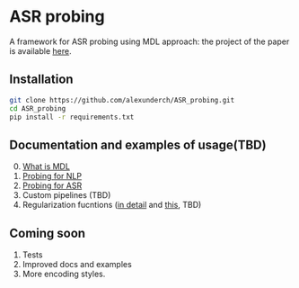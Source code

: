 # ASR probing
A framework for ASR probing using MDL approach: the project of the paper is available [here](https://www.overleaf.com/read/xnmxbpvprjrp).
## Installation
```bash
git clone https://github.com/alexunderch/ASR_probing.git
cd ASR_probing
pip install -r requirements.txt
```
## Documentation and examples of usage(TBD)
0. [What is MDL](docs/What_does_MDL_stand_for.md)
1. [Probing for NLP](docs/nlp_probing.md)
2. [Probing for ASR](docs/ASR_probing.md)
3. Custom pipelines (TBD)
4. Regularization fucntions ([in detail](https://github.com/dfdazac/wassdistance/blob/master/layers.py) and [this](https://dfdazac.github.io/sinkhorn.html), TBD)


## Coming soon
1. Tests
2. Improved docs and examples
3. More encoding styles.
